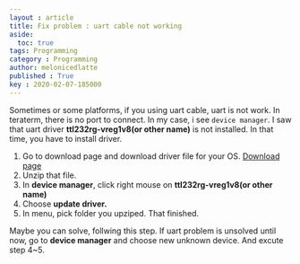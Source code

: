 ```yaml
---
layout : article
title: Fix problem : uart cable not working
aside:
  toc: true
tags: Programming
category : Programming
author: melonicedlatte
published : True
key : 2020-02-07-185000
--- 
```


Sometimes or some platforms, if you using uart cable, uart is not work. In teraterm, there is no port to connect. In my case, i see `device manager`. I saw that uart driver **ttl232rg-vreg1v8(or other name)** is not installed. In that time, you have to install driver. 

1. Go to download page and download driver file for your OS. [Download page](https://www.ftdichip.com/Drivers/VCP.htm)
2. Unzip that file.
3. In **device manager**, click right mouse on **ttl232rg-vreg1v8(or other name)**
4. Choose **update driver.** 
5. In menu, pick folder you upziped. That finished.

Maybe you can solve, follwing this step. If uart problem is unsolved until now, go to **device manager** and choose new unknown device. And excute step 4~5. 
